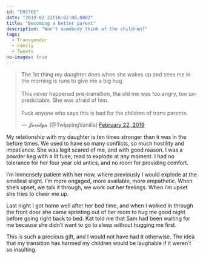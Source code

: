 ```yaml
---
id: "D9276E"
date: "2019-02-22T16:02:00.000Z"
title: "Becoming a better parent"
description: "Won't somebody think of the children?"
tags:
  - Transgender
  - Family
  - Tweets
no-images: true
---
```

<blockquote class="twitter-tweet" data-lang="en"><p lang="en" dir="ltr">The 1st thing my daughter does when she wakes up and sees me in the morning is runs to give me a big hug.<br><br>This never happened pre-transition, the old me was too angry, too unpredictable. She was afraid of him.<br><br>Fuck anyone who says this is bad for the children of trans parents.</p>&mdash; 𝓙𝓸𝓬𝓮𝓵𝔂𝓷 (@TwippingVanilla) <a href="https://twitter.com/TwippingVanilla/status/1098963132720963585?ref_src=twsrc%5Etfw">February 22, 2019</a></blockquote>
<script async src="https://platform.twitter.com/widgets.js" charset="utf-8"></script>

My relationship with my daughter is ten times stronger than it was in the before times. We used to have so many conflicts, so much hostility and impatience. She was legit scared of me, and with good reason. I was a powder keg with a lit fuse, read to explode at any moment. I had no tolerance for her four year old antics, and no room for providing comfort.

I’m immensely patient with her now, where previously I would explode at the smallest slight. I’m more engaged, more available, more empathetic. When she’s upset, we talk it through, we work out her feelings. When I’m upset she tries to cheer me up.

Last night I got home well after her bed time, and when I walked in through the front door she came sprinting out of her room to hug me good night before going right back to bed. Kat told me that Sam had been waiting for me because she didn’t want to go to sleep without hugging me first.

This is such a precious gift, and I would not have had it otherwise. The idea that my transition has harmed my children would be laughable if it weren’t so insulting.
